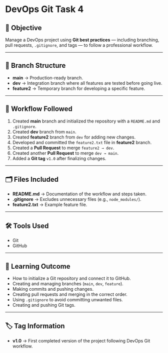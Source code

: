 # DevOps Git Task 4

## 📌 Objective
Manage a DevOps project using **Git best practices** — including branching, pull requests, `.gitignore`, and tags — to follow a professional workflow.

---

## 📂 Branch Structure
- **main** → Production-ready branch.
- **dev** → Integration branch where all features are tested before going live.
- **feature2** → Temporary branch for developing a specific feature.

---

## 🔄 Workflow Followed
1. Created **main** branch and initialized the repository with a `README.md` and `.gitignore`.
2. Created **dev** branch from `main`.
3. Created **feature2** branch from `dev` for adding new changes.
4. Developed and committed the `feature2.txt` file in **feature2** branch.
5. Created a **Pull Request** to merge `feature2 → dev`.
6. Created another **Pull Request** to merge `dev → main`.
7. Added a **Git tag** `v1.0` after finalizing changes.

---

## 🗂 Files Included
- **README.md** → Documentation of the workflow and steps taken.
- **.gitignore** → Excludes unnecessary files (e.g., `node_modules/`).
- **feature2.txt** → Example feature file.

---

## 🛠 Tools Used
- Git
- GitHub

---

## 📝 Learning Outcome
- How to initialize a Git repository and connect it to GitHub.
- Creating and managing branches (`main`, `dev`, `feature`).
- Making commits and pushing changes.
- Creating pull requests and merging in the correct order.
- Using `.gitignore` to avoid committing unwanted files.
- Creating and pushing Git tags.

---

## 🏷 Tag Information
- **v1.0** → First completed version of the project following DevOps Git workflow.
